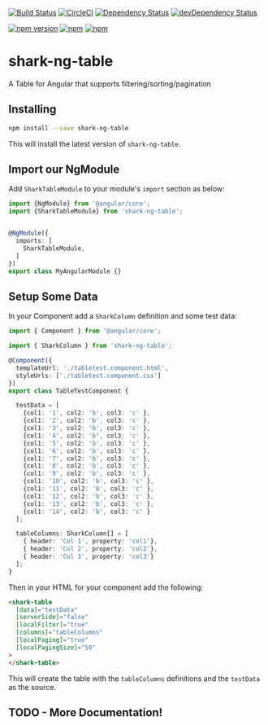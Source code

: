 [![Build Status](https://travis-ci.org/Quantas/shark-ng-table.svg?branch=master)](https://travis-ci.org/Quantas/shark-ng-table)
[![CircleCI](https://circleci.com/gh/Quantas/shark-ng-table.svg?style=shield)](https://circleci.com/gh/Quantas/shark-ng-table)
[![Dependency Status][david-badge]][david-badge-url]
[![devDependency Status][david-dev-badge]][david-dev-badge-url]

[![npm version](https://badge.fury.io/js/shark-ng-table.svg)][npm-badge-url]
[![npm](https://img.shields.io/npm/l/shark-ng-table.svg)][npm-badge-url]
[![npm](https://img.shields.io/npm/dm/shark-ng-table.svg)][npm-badge-url]

# shark-ng-table

A Table for Angular that supports filtering/sorting/pagination

## Installing

```bash
npm install --save shark-ng-table
```

This will install the latest version of `shark-ng-table`.

## Import our NgModule

Add `SharkTableModule` to your module's `import` section as below:

```typescript
import {NgModule} from '@angular/core';
import {SharkTableModule} from 'shark-ng-table';


@NgModule({
  imports: [
    SharkTableModule,
  ]
})
export class MyAngularModule {}
```

## Setup Some Data

In your Component add a `SharkColumn` definition and some test data:

```typescript
import { Component } from '@angular/core';

import { SharkColumn } from 'shark-ng-table';

@Component({
  templateUrl: './tabletest.component.html',
  styleUrls: ['./tabletest.component.css']
})
export class TableTestComponent {

  testData = [
    {col1: '1', col2: 'b', col3: 'c' },
    {col1: '2', col2: 'b', col3: 'c' },
    {col1: '3', col2: 'b', col3: 'c' },
    {col1: '4', col2: 'b', col3: 'c' },
    {col1: '5', col2: 'b', col3: 'c' },
    {col1: '6', col2: 'b', col3: 'c' },
    {col1: '7', col2: 'b', col3: 'c' },
    {col1: '8', col2: 'b', col3: 'c' },
    {col1: '9', col2: 'b', col3: 'c' },
    {col1: '10', col2: 'b', col3: 'c' },
    {col1: '11', col2: 'b', col3: 'c' },
    {col1: '12', col2: 'b', col3: 'c' },
    {col1: '13', col2: 'b', col3: 'c' },
    {col1: '14', col2: 'b', col3: 'c' }
  ];

  tableColumns: SharkColumn[] = [
    { header: 'Col 1', property: 'col1'},
    { header: 'Col 2', property: 'col2'},
    { header: 'Col 3', property: 'col3'}
  ];
}
```

Then in your HTML for your component add the following:

```html
<shark-table
  [data]="testData"
  [serverSide]="false"
  [localFilter]="true"
  [columns]="tableColumns"
  [localPaging]="true"
  [localPagingSize]="50"
>
</shark-table>
```

This will create the table with the `tableColumns` definitions and the `testData` as the source.

## TODO - More Documentation!

[david-badge]: https://david-dm.org/quantas/shark-ng-table.svg
[david-badge-url]: https://david-dm.org/quantas/shark-ng-table
[david-dev-badge]: https://david-dm.org/quantas/shark-ng-table/dev-status.svg
[david-dev-badge-url]: https://david-dm.org/quantas/shark-ng-table?type=dev
[npm-badge-url]: https://www.npmjs.com/package/shark-ng-table